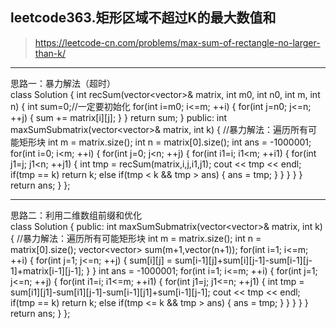 ## leetcode363.矩形区域不超过K的最大数值和  
> https://leetcode-cn.com/problems/max-sum-of-rectangle-no-larger-than-k/  
***
思路一：暴力解法（超时）  
    class Solution {
    int recSum(vector<vector<int>>& matrix, int m0, int n0, int m, int n)
    {
        int sum=0;//一定要初始化
        for(int i=m0; i<=m; ++i)
        {
            for(int j=n0; j<=n; ++j)
            {
                sum += matrix[i][j];
            }
        }
        return sum;
    }
	public:
    int maxSumSubmatrix(vector<vector<int>>& matrix, int k) {
        //暴力解法：遍历所有可能矩形块
        int m = matrix.size();
        int n = matrix[0].size();
        int ans = -1000001;
        for(int i=0; i<m; ++i)
        {
            for(int j=0; j<n; ++j)
            {
                for(int i1=i; i1<m; ++i1)
                {
                    for(int j1=j; j1<n; ++j1)
                    {
                        int tmp = recSum(matrix,i,j,i1,j1);
                        cout << tmp << endl;
                        if(tmp == k) return k;
                        else if(tmp < k && tmp > ans)
                        {
                            ans = tmp;
                        }
                    }
                }
            }
        }
        return ans;
    }
	};  
***
思路二：利用二维数组前缀和优化  
    class Solution {
	public:
    int maxSumSubmatrix(vector<vector<int>>& matrix, int k) {
        //暴力解法：遍历所有可能矩形块
        int m = matrix.size();
        int n = matrix[0].size();
        vector<vector<int>> sum(m+1,vector<int>(n+1));
        for(int i=1; i<=m; ++i)
        {
            for(int j=1; j<=n; ++j)
            {
                sum[i][j] = sum[i-1][j]+sum[i][j-1]-sum[i-1][j-1]+matrix[i-1][j-1];
            }
        }
        int ans = -1000001;
        for(int i=1; i<=m; ++i)
        {
            for(int j=1; j<=n; ++j)
            {
                for(int i1=i; i1<=m; ++i1)
                {
                    for(int j1=j; j1<=n; ++j1)
                    {
                        int tmp = sum[i1][j1]-sum[i1][j-1]-sum[i-1][j1]+sum[i-1][j-1];
                        cout << tmp << endl;
                        if(tmp == k) return k;
                        else if(tmp <= k && tmp > ans)
                        {
                            ans = tmp;
                        }
                    }
                }
            }
        }
        return ans;
    }
	};  
